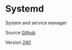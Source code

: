 # Systemd

System and service manager

Source [Github](https://github.com/systemd/systemd)

Version [240](https://github.com/systemd/systemd/releases/tag/v240)
